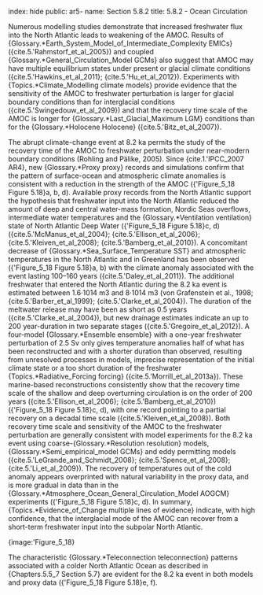 index: hide
public: ar5-
name: Section 5.8.2
title: 5.8.2 - Ocean Circulation

Numerous modelling studies demonstrate that increased freshwater flux into the North Atlantic leads to weakening of the AMOC. Results of {Glossary.*Earth_System_Model_of_Intermediate_Complexity EMICs} ({cite.5.'Rahmstorf_et_al_2005}) and coupled {Glossary.*General_Circulation_Model GCMs} also suggest that AMOC may have multiple equilibrium states under present or glacial climate conditions ({cite.5.'Hawkins_et_al_2011}; {cite.5.'Hu_et_al_2012}). Experiments with {Topics.*Climate_Modelling climate models} provide evidence that the sensitivity of the AMOC to freshwater perturbation is larger for glacial boundary conditions than for interglacial conditions ({cite.5.'Swingedouw_et_al_2009}) and that the recovery time scale of the AMOC is longer for {Glossary.*Last_Glacial_Maximum LGM} conditions than for the {Glossary.*Holocene Holocene} ({cite.5.'Bitz_et_al_2007}).

The abrupt climate-change event at 8.2 ka permits the study of the recovery time of the AMOC to freshwater perturbation under near-modern boundary conditions (Rohling and Pälike, 2005). Since {cite.1.'IPCC_2007 AR4}, new {Glossary.*Proxy proxy} records and simulations confirm that the pattern of surface-ocean and atmospheric climate anomalies is consistent with a reduction in the strength of the AMOC ({'Figure_5_18 Figure 5.18}a, b, d). Available proxy records from the North Atlantic support the hypothesis that freshwater input into the North Atlantic reduced the amount of deep and central water-mass formation, Nordic Seas overflows, intermediate water temperatures and the {Glossary.*Ventilation ventilation} state of North Atlantic Deep Water ({'Figure_5_18 Figure 5.18}c, d) ({cite.5.'McManus_et_al_2004}; {cite.5.'Ellison_et_al_2006}; {cite.5.'Kleiven_et_al_2008}; {cite.5.'Bamberg_et_al_2010}). A concomitant decrease of {Glossary.*Sea_Surface_Temperature SST} and atmospheric temperatures in the North Atlantic and in Greenland has been observed ({'Figure_5_18 Figure 5.18}a, b) with the climate anomaly associated with the event lasting 100–160 years ({cite.5.'Daley_et_al_2011}). The additional freshwater that entered the North Atlantic during the 8.2 ka event is estimated between 1.6·1014 m3 and 8·1014 m3 (von Grafenstein et al., 1998; {cite.5.'Barber_et_al_1999}; {cite.5.'Clarke_et_al_2004}). The duration of the meltwater release may have been as short as 0.5 years ({cite.5.'Clarke_et_al_2004}), but new drainage estimates indicate an up to 200 year-duration in two separate stages ({cite.5.'Gregoire_et_al_2012}). A four-model {Glossary.*Ensemble ensemble} with a one-year freshwater perturbation of 2.5 Sv only gives temperature anomalies half of what has been reconstructed and with a shorter duration than observed, resulting from unresolved processes in models, imprecise representation of the initial climate state or a too short duration of the freshwater {Topics.*Radiative_Forcing forcing} ({cite.5.'Morrill_et_al_2013a}). These marine-based reconstructions consistently show that the recovery time scale of the shallow and deep overturning circulation is on the order of 200 years ({cite.5.'Ellison_et_al_2006}; {cite.5.'Bamberg_et_al_2010}) ({'Figure_5_18 Figure 5.18}c, d), with one record pointing to a partial recovery on a decadal time scale ({cite.5.'Kleiven_et_al_2008}). Both recovery time scale and sensitivity of the AMOC to the freshwater perturbation are generally consistent with model experiments for the 8.2 ka event using coarse-{Glossary.*Resolution resolution} models, {Glossary.*Semi_empirical_model GCMs} and eddy permitting models ({cite.5.'LeGrande_and_Schmidt_2008}; {cite.5.'Spence_et_al_2008}; {cite.5.'Li_et_al_2009}). The recovery of temperatures out of the cold anomaly appears overprinted with natural variability in the proxy data, and is more gradual in data than in the {Glossary.*Atmosphere_Ocean_General_Circulation_Model AOGCM} experiments ({'Figure_5_18 Figure 5.18}c, d). In summary, {Topics.*Evidence_of_Change multiple lines of evidence} indicate, with high confidence, that the interglacial mode of the AMOC can recover from a short-term freshwater input into the subpolar North Atlantic.

{image:'Figure_5_18}

The characteristic {Glossary.*Teleconnection teleconnection} patterns associated with a colder North Atlantic Ocean as described in {Chapters.5.5_7 Section 5.7} are evident for the 8.2 ka event in both models and proxy data ({'Figure_5_18 Figure 5.18}e, f).
